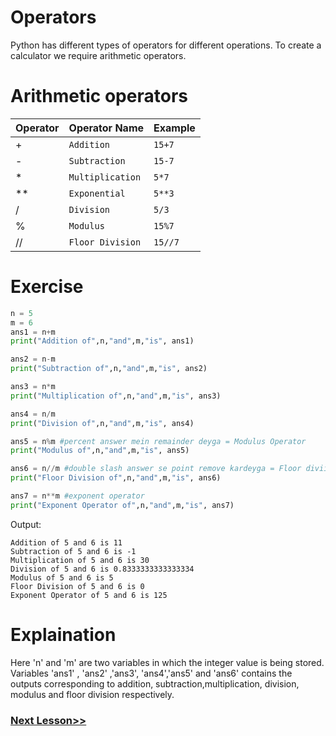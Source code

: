 # Operators
Python has different types of operators for different operations. To create a calculator we require arithmetic operators.


# Arithmetic operators

|   Operator             |Operator Name                          |Example                         |
|----------------|-------------------------------|-----------------------------|
|+|`Addition`            |``` 15+7 ```            |
|-|`Subtraction`            |``` 15-7 ```            |
|*|`Multiplication`            |``` 5*7 ```            |
|**|`Exponential`            |``` 5**3 ```            |
|/|`Division`            |``` 5/3 ```            |
|%|`Modulus`            |``` 15%7 ```            |
|//|`Floor Division`            |``` 15//7 ```            |

# Exercise
```python
n = 5
m = 6
ans1 = n+m
print("Addition of",n,"and",m,"is", ans1)

ans2 = n-m
print("Subtraction of",n,"and",m,"is", ans2)

ans3 = n*m
print("Multiplication of",n,"and",m,"is", ans3)

ans4 = n/m
print("Division of",n,"and",m,"is", ans4)

ans5 = n%m #percent answer mein remainder deyga = Modulus Operator
print("Modulus of",n,"and",m,"is", ans5)

ans6 = n//m #double slash answer se point remove kardeyga = Floor diviion operator
print("Floor Division of",n,"and",m,"is", ans6)

ans7 = n**m #exponent operator
print("Exponent Operator of",n,"and",m,"is", ans7)
```

Output:
```markup
Addition of 5 and 6 is 11
Subtraction of 5 and 6 is -1
Multiplication of 5 and 6 is 30
Division of 5 and 6 is 0.8333333333333334
Modulus of 5 and 6 is 5
Floor Division of 5 and 6 is 0
Exponent Operator of 5 and 6 is 125
```
# Explaination
Here 'n' and 'm' are two variables in which the integer value is being stored. Variables 'ans1' , 'ans2' ,'ans3', 'ans4','ans5' and 'ans6' contains the outputs corresponding to addition, subtraction,multiplication, division, modulus and floor division respectively.

### [Next Lesson>>](https://replit.com/@CodeWithHafsa/Day-07-and-08-Basic-Caluculator?v=1)
